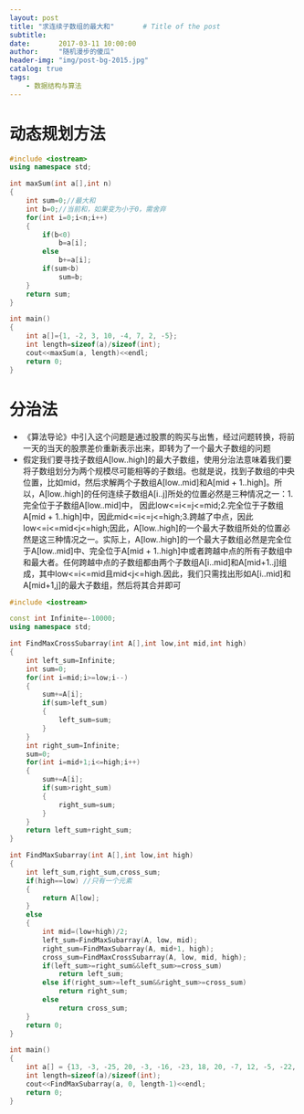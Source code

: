 ```yaml
---
layout: post
title: "求连续子数组的最大和"       # Title of the post
subtitle:
date:       2017-03-11 10:00:00
author:     "随机漫步的傻瓜"
header-img: "img/post-bg-2015.jpg"
catalog: true
tags:
    - 数据结构与算法
---
```


# 动态规划方法

```c++
#include <iostream>
using namespace std;

int maxSum(int a[],int n)
{
    int sum=0;//最大和
    int b=0;//当前和，如果变为小于0，需舍弃
    for(int i=0;i<n;i++)
    {
        if(b<0)
            b=a[i];
        else
            b+=a[i];
        if(sum<b)
            sum=b;
    }
    return sum;
}

int main()
{
    int a[]={1, -2, 3, 10, -4, 7, 2, -5};
    int length=sizeof(a)/sizeof(int);
    cout<<maxSum(a, length)<<endl;
    return 0;
}
```

# 分治法
- 《算法导论》中引入这个问题是通过股票的购买与出售，经过问题转换，将前一天的当天的股票差价重新表示出来，即转为了一个最大子数组的问题
- 假定我们要寻找子数组A[low..high]的最大子数组，使用分治法意味着我们要将子数组划分为两个规模尽可能相等的子数组。也就是说，找到子数组的中央位置，比如mid，然后求解两个子数组A[low..mid]和A[mid + 1..high]。所以，A[low..high]的任何连续子数组A[i..j]所处的位置必然是三种情况之一：1.完全位于子数组A[low..mid]中， 因此low<=i<=j<=mid;2.完全位于子数组A[mid + 1..high]中，因此mid<=i<=j<=high;3.跨越了中点，因此low<=i<=mid<j<=high;因此，A[low..high]的一个最大子数组所处的位置必然是这三种情况之一。实际上，A[low..high]的一个最大子数组必然是完全位于A[low..mid]中、完全位于A[mid + 1..high]中或者跨越中点的所有子数组中和最大者。任何跨越中点的子数组都由两个子数组A[i..mid]和A[mid+1..j]组成，其中low<=i<=mid且mid<j<=high.因此，我们只需找出形如A[i..mid]和A[mid+1,j]的最大子数组，然后将其合并即可

```c++
#include <iostream>

const int Infinite=-10000;
using namespace std;

int FindMaxCrossSubarray(int A[],int low,int mid,int high)
{
    int left_sum=Infinite;
    int sum=0;
    for(int i=mid;i>=low;i--)
    {
        sum+=A[i];
        if(sum>left_sum)
        {
            left_sum=sum;
        }
    }
    int right_sum=Infinite;
    sum=0;
    for(int i=mid+1;i<=high;i++)
    {
        sum+=A[i];
        if(sum>right_sum)
        {
            right_sum=sum;
        }
    }
    return left_sum+right_sum;
}

int FindMaxSubarray(int A[],int low,int high)
{
    int left_sum,right_sum,cross_sum;
    if(high==low) //只有一个元素
    {
        return A[low];
    }
    else
    {
        int mid=(low+high)/2;
        left_sum=FindMaxSubarray(A, low, mid);
        right_sum=FindMaxSubarray(A, mid+1, high);
        cross_sum=FindMaxCrossSubarray(A, low, mid, high);
        if(left_sum>=right_sum&&left_sum>=cross_sum)
            return left_sum;
        else if(right_sum>=left_sum&&right_sum>=cross_sum)
            return right_sum;
        else
            return cross_sum;
    }
    return 0;
}

int main()
{
    int a[] = {13, -3, -25, 20, -3, -16, -23, 18, 20, -7, 12, -5, -22, 15, -4, 7};
    int length=sizeof(a)/sizeof(int);
    cout<<FindMaxSubarray(a, 0, length-1)<<endl;
    return 0;
}
```
